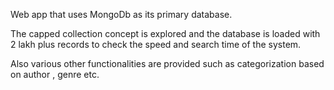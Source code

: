Web app that uses MongoDb as its primary database. 

The capped collection concept is explored and the database 
is loaded with 2 lakh plus records to check the speed and
search time of the system.

Also various other functionalities are provided such as categorization 
based on author , genre etc.